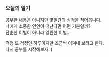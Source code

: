 ### 오늘의 일기   
공부한 내용은 아니지만 몇일간의 심정을 적어봅니다.   
나에게 소중한 인연이 떠난다면 어떤 기분일까?   
단순한 이별이 아니라 영원한 이별...   
   
걱정 또 걱정인 하루이지만 조금씩 이겨내 보려고 한다.   
다시 공부를 시작해보자 :)
